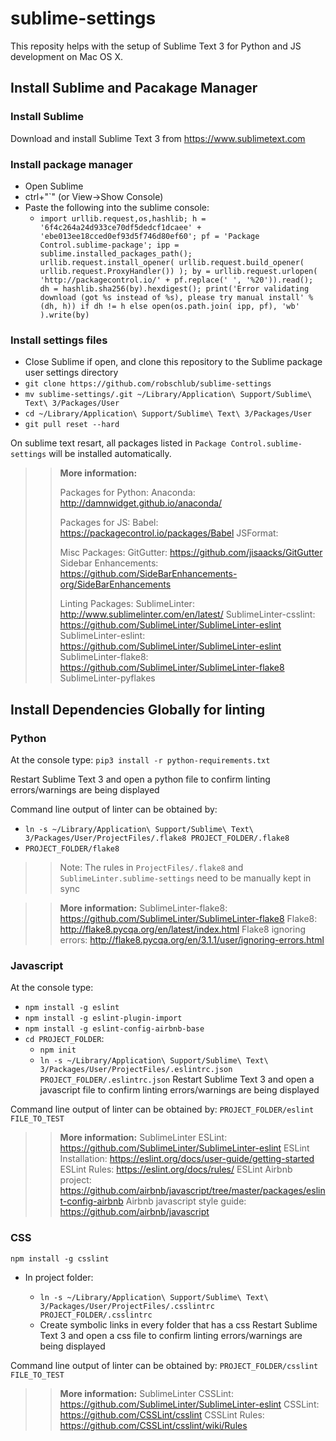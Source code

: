 # sublime-settings

This reposity helps with the setup of Sublime Text 3 for Python and JS development on Mac OS X. 


## Install Sublime and Pacakage Manager

### Install Sublime
Download and install Sublime Text 3 from https://www.sublimetext.com


### Install package manager
* Open Sublime
* ctrl+"`" (or View->Show Console)
* Paste the following into the sublime console:
  * `import urllib.request,os,hashlib; h = '6f4c264a24d933ce70df5dedcf1dcaee' + 'ebe013ee18cced0ef93d5f746d80ef60'; pf = 'Package Control.sublime-package'; ipp = sublime.installed_packages_path(); urllib.request.install_opener( urllib.request.build_opener( urllib.request.ProxyHandler()) ); by = urllib.request.urlopen( 'http://packagecontrol.io/' + pf.replace(' ', '%20')).read(); dh = hashlib.sha256(by).hexdigest(); print('Error validating download (got %s instead of %s), please try manual install' % (dh, h)) if dh != h else open(os.path.join( ipp, pf), 'wb' ).write(by)`


### Install settings files
* Close Sublime if open, and clone this repository to the Sublime package user settings directory
* `git clone https://github.com/robschlub/sublime-settings`
* `mv sublime-settings/.git ~/Library/Application\ Support/Sublime\ Text\ 3/Packages/User`
* `cd ~/Library/Application\ Support/Sublime\ Text\ 3/Packages/User`
* `git pull reset --hard`

On sublime text resart, all packages listed in `Package Control.sublime-settings` will be installed automatically.

>> **More information:**
>>
>> Packages for Python:
>> Anaconda: http://damnwidget.github.io/anaconda/
>>
>> Packages for JS:
>> Babel: https://packagecontrol.io/packages/Babel
>> JSFormat: 
>> 
>> Misc Packages:
>> GitGutter: https://github.com/jisaacks/GitGutter
>> Sidebar Enhancements: https://github.com/SideBarEnhancements-org/SideBarEnhancements
>>
>> Linting Packages:
>> SublimeLinter: http://www.sublimelinter.com/en/latest/
>> SublimeLinter-csslint: https://github.com/SublimeLinter/SublimeLinter-eslint
>> SublimeLinter-eslint: https://github.com/SublimeLinter/SublimeLinter-eslint
>> SublimeLinter-flake8: https://github.com/SublimeLinter/SublimeLinter-flake8
>> SublimeLinter-pyflakes

## Install Dependencies Globally for linting

### Python
At the console type:
`pip3 install -r python-requirements.txt`

Restart Sublime Text 3 and open a python file to confirm linting errors/warnings are being displayed

Command line output of linter can be obtained by: 
* `ln -s ~/Library/Application\ Support/Sublime\ Text\ 3/Packages/User/ProjectFiles/.flake8 PROJECT_FOLDER/.flake8`
* `PROJECT_FOLDER/flake8`
>> Note: The rules in `ProjectFiles/.flake8` and `SublimeLinter.sublime-settings` need to be manually kept in sync

>> **More information:**
>> SublimeLinter-flake8: https://github.com/SublimeLinter/SublimeLinter-flake8
>> Flake8: http://flake8.pycqa.org/en/latest/index.html
>> Flake8 ignoring errors: http://flake8.pycqa.org/en/3.1.1/user/ignoring-errors.html


### Javascript 
At the console type:
* `npm install -g eslint`
* `npm install -g eslint-plugin-import`
* `npm install -g eslint-config-airbnb-base`
* `cd PROJECT_FOLDER`: 
  * `npm init`
  * `ln -s ~/Library/Application\ Support/Sublime\ Text\ 3/Packages/User/ProjectFiles/.eslintrc.json PROJECT_FOLDER/.eslintrc.json`
Restart Sublime Text 3 and open a javascript file to confirm linting errors/warnings are being displayed

Command line output of linter can be obtained by: `PROJECT_FOLDER/eslint FILE_TO_TEST`

>> **More information:**
>> SublimeLinter ESLint: https://github.com/SublimeLinter/SublimeLinter-eslint
>> ESLint Installation: https://eslint.org/docs/user-guide/getting-started
>> ESLint Rules: https://eslint.org/docs/rules/ 
>> ESLint Airbnb project: https://github.com/airbnb/javascript/tree/master/packages/eslint-config-airbnb
>> Airbnb javascript style guide: https://github.com/airbnb/javascript


### CSS
`npm install -g csslint`
* In project folder: 

  * `ln -s ~/Library/Application\ Support/Sublime\ Text\ 3/Packages/User/ProjectFiles/.csslintrc PROJECT_FOLDER/.csslintrc`
  * Create symbolic links in every folder that has a css
Restart Sublime Text 3 and open a css file to confirm linting errors/warnings are being displayed

Command line output of linter can be obtained by: `PROJECT_FOLDER/csslint FILE_TO_TEST`

>> **More information:**
>> SublimeLinter CSSLint: https://github.com/SublimeLinter/SublimeLinter-eslint
>> CSSLint: https://github.com/CSSLint/csslint
>> CSSLint Rules: https://github.com/CSSLint/csslint/wiki/Rules


